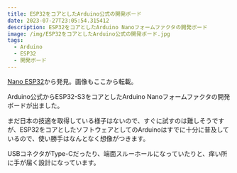 ```yaml
---
title: ESP32をコアとしたArduino公式の開発ボード
date: 2023-07-27T23:05:54.315412
description: ESP32をコアとしたArduino Nanoフォームファクタの開発ボード
image: /img/ESP32をコアとしたArduino公式の開発ボード.jpg
tags:
  - Arduino
  - ESP32
  - 開発ボード
---
```

[Nano ESP32](https://store-usa.arduino.cc/pages/nano-esp32)から発見。画像もここから転載。

Arduino公式からESP32-S3をコアとしたArduino Nanoフォームファクタの開発ボードが出ました。

まだ日本の技適を取得している様子はないので、すぐに試すのは難しそうですが、ESP32をコアとしたソフトウェアとしてのArduinoはすでに十分に普及しているので、使い勝手はなんとなく想像がつきます。

USBコネクタがType-Cだったり、端面スルーホールになっていたりと、痒い所に手が届く設計になっています。



